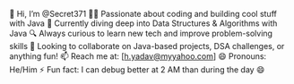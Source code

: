 👋 Hi, I’m @Secret371
👨‍💻 Passionate about coding and building cool stuff with Java
🌱 Currently diving deep into Data Structures & Algorithms with Java
🔍 Always curious to learn new tech and improve problem-solving skills
🤝 Looking to collaborate on Java-based projects, DSA challenges, or anything fun!
📫 Reach me at: [h.yadav@myyahoo.com]
😄 Pronouns: He/Him
⚡ Fun fact: I can debug better at 2 AM than during the day 😄
<!---
Secret371/Secret371 is a ✨ special ✨ repository because its `README.md` (this file) appears on your GitHub profile.
You can click the Preview link to take a look at your changes.
--->
